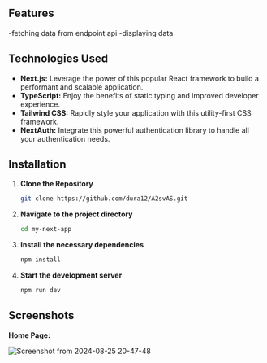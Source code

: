 

## Features
-fetching data from endpoint api
-displaying data

## Technologies Used

- **Next.js:** Leverage the power of this popular React framework to build a performant and scalable application.
- **TypeScript:** Enjoy the benefits of static typing and improved developer experience.
- **Tailwind CSS:** Rapidly style your application with this utility-first CSS framework.
- **NextAuth:** Integrate this powerful authentication library to handle all your authentication needs.

## Installation

1. **Clone the Repository**

    ```bash
    git clone https://github.com/dura12/A2svAS.git
    ```

2. **Navigate to the project directory**

    ```bash
    cd my-next-app
    ```

3. **Install the necessary dependencies**

    ```bash
    npm install
    ```

4. **Start the development server**

    ```bash
    npm run dev
    ```

## Screenshots

**Home Page:**

![Screenshot from 2024-08-25 20-47-48](https://github.com/user-attachments/assets/21cde1ff-1d4e-4155-9ec4-a155dc5281de)

